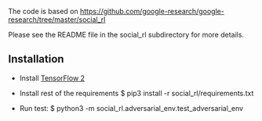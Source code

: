 The code is based on https://github.com/google-research/google-research/tree/master/social_rl

Please see the README file in the social_rl subdirectory for more details.


## Installation


*  Install [TensorFlow 2](https://www.tensorflow.org/install/pip#step-by-step_instructions)


* Install rest of the requirements $ pip3 install -r social_rl/requirements.txt

* Run test: $ python3 -m social_rl.adversarial_env.test_adversarial_env

